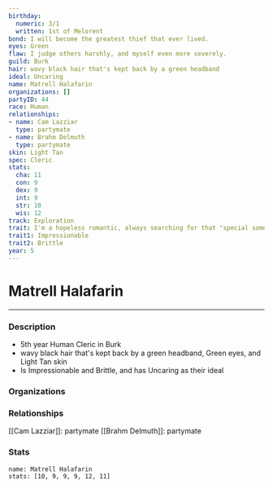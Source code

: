```yaml
---
birthday:
  numeric: 3/1
  written: 1st of Melorent
bond: I will become the greatest thief that ever lived.
eyes: Green
flaw: I judge others harshly, and myself even more severely.
guild: Burk
hair: wavy black hair that's kept back by a green headband
ideal: Uncaring
name: Matrell Halafarin
organizations: []
partyID: 44
race: Human
relationships:
- name: Cam Lazziar
  type: partymate
- name: Brahm Delmuth
  type: partymate
skin: Light Tan
spec: Cleric
stats:
  cha: 11
  con: 9
  dex: 9
  int: 9
  str: 10
  wis: 12
track: Exploration
trait: I'm a hopeless romantic, always searching for that "special someone."
trait1: Impressionable
trait2: Brittle
year: 5
---
```

# Matrell Halafarin
---
### Description
- 5th year Human Cleric in Burk
- wavy black hair that's kept back by a green headband, Green eyes, and Light Tan skin
- Is Impressionable and Brittle, and has Uncaring as their ideal

### Organizations
### Relationships
[[Cam Lazziar]]: partymate
[[Brahm Delmuth]]: partymate
### Stats
```statblock
name: Matrell Halafarin
stats: [10, 9, 9, 9, 12, 11]
```